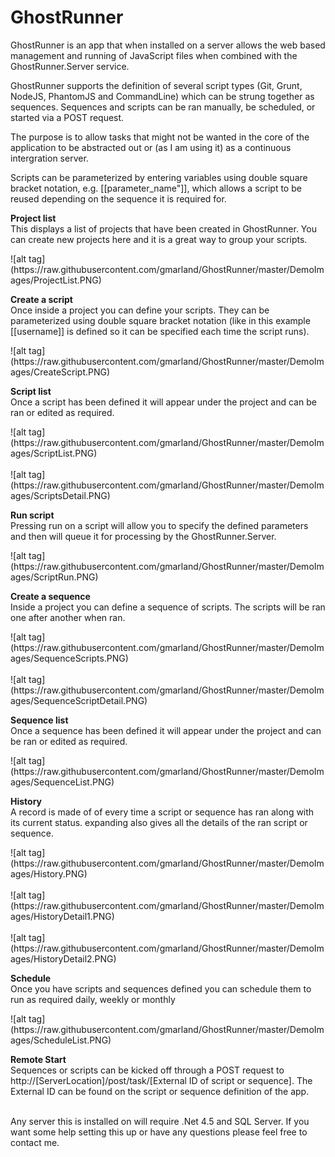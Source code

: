 GhostRunner
===========

GhostRunner is an app that when installed on a server allows the web based management and running of JavaScript files when combined with the GhostRunner.Server service. 

GhostRunner supports the definition of several script types (Git, Grunt, NodeJS, PhantomJS and CommandLine) which can be strung together as sequences. Sequences and scripts can be ran manually, be scheduled, or started via a POST request.

The purpose is to allow tasks that might not be wanted in the core of the application to be abstracted out or (as I am using it) as a continuous intergration server.

Scripts can be parameterized by entering variables using double square bracket notation, e.g. [[parameter_name"]], which allows a script to be reused depending on the sequence it is required for. 

<p><b>Project list</b><br/>This displays a list of projects that have been created in GhostRunner. You can create new projects here and it is a great way to group your scripts.</p>
![alt tag](https://raw.githubusercontent.com/gmarland/GhostRunner/master/DemoImages/ProjectList.PNG)
<br/>
<p><b>Create a script</b><br>Once inside a project you can define your scripts. They can be parameterized using double square bracket notation (like in this example [[username]] is defined so it can be specified each time the script runs).</p>
![alt tag](https://raw.githubusercontent.com/gmarland/GhostRunner/master/DemoImages/CreateScript.PNG)
<br/>
<p><b>Script list</b><br>Once a script has been defined it will appear under the project and can be ran or edited as required.</p>
![alt tag](https://raw.githubusercontent.com/gmarland/GhostRunner/master/DemoImages/ScriptList.PNG)
<br/>
<br/>
![alt tag](https://raw.githubusercontent.com/gmarland/GhostRunner/master/DemoImages/ScriptsDetail.PNG)
<br/>
<p><b>Run script</b><br>Pressing run on a script will allow you to specify the defined parameters and then will queue it for processing by the GhostRunner.Server.</p>
![alt tag](https://raw.githubusercontent.com/gmarland/GhostRunner/master/DemoImages/ScriptRun.PNG)
<br/>
<p><b>Create a sequence</b><br>Inside a project you can define a sequence of scripts. The scripts will be ran one after another when ran.</p>
![alt tag](https://raw.githubusercontent.com/gmarland/GhostRunner/master/DemoImages/SequenceScripts.PNG)
<br/>
<br/>
![alt tag](https://raw.githubusercontent.com/gmarland/GhostRunner/master/DemoImages/SequenceScriptDetail.PNG)
<br/>
<p><b>Sequence list</b><br>Once a sequence has been defined it will appear under the project and can be ran or edited as required.</p>
![alt tag](https://raw.githubusercontent.com/gmarland/GhostRunner/master/DemoImages/SequenceList.PNG)
<br/>
<p><b>History</b><br>A record is made of of every time a script or sequence has ran along with its current status. expanding also gives all the details of the ran script or sequence.</p>
![alt tag](https://raw.githubusercontent.com/gmarland/GhostRunner/master/DemoImages/History.PNG)
<br/>
<br/>
![alt tag](https://raw.githubusercontent.com/gmarland/GhostRunner/master/DemoImages/HistoryDetail1.PNG)
<br/>
<br/>
![alt tag](https://raw.githubusercontent.com/gmarland/GhostRunner/master/DemoImages/HistoryDetail2.PNG)
<br/>
<p><b>Schedule</b><br>Once you have scripts and sequences defined you can schedule them to run as required daily, weekly or monthly</p>
![alt tag](https://raw.githubusercontent.com/gmarland/GhostRunner/master/DemoImages/ScheduleList.PNG)
<br/>
<p><b>Remote Start</b><br>Sequences or scripts can be kicked off through a POST request to http://[ServerLocation]/post/task/[External ID of script or sequence]. The External ID can be found on the script or sequence definition of the app.</p>
<br/>
Any server this is installed on will require .Net 4.5 and SQL Server. If you want some help setting this up or have any questions please feel free to contact me.
